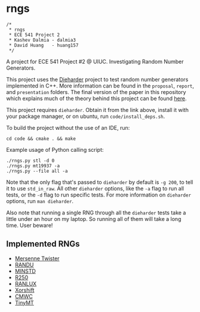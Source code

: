 rngs
====

    /*
     * rngs
     * ECE 541 Project 2
     * Kashev Dalmia - dalmia3
     * David Huang   - huang157
     */

A project for ECE 541 Project #2 @ UIUC. Investigating Random Number Generators.


This project uses the [Dieharder](https://www.phy.duke.edu/~rgb/General/dieharder.php) project to test random number generators implemented in C++. More information can be found in the `proposal`, `report`, and `presentation` folders. The final version of the paper in this repository which explains much of the theory behind this project can be found [here](https://github.com/kashev/rngs/raw/master/report/report.pdf).


This project requires `dieharder`. Obtain it from the link above, install it with your package manager, or on ubuntu, run `code/install_deps.sh`.

To build the project without the use of an IDE, run:

    cd code && cmake . && make

Example usage of Python calling script:

    ./rngs.py stl -d 0
    ./rngs.py mt19937 -a
    ./rngs.py --file all -a

Note that the only flag that's passed to `dieharder` by default is `-g 200`, to tell it to use `std_in_raw`. All other `dieharder` options, like the `-a` flag to run all tests, or the `-d` flag to run specific tests. For more information on `dieharder` options, run `man dieharder`.

Also note that running a single RNG through all the `dieharder` tests take a little under an hour on my laptop. So running all of them will take a long time. User beware!

## Implemented RNGs
- [Mersenne Twister](http://en.wikipedia.org/wiki/Mersenne_twister)
- [RANDU](http://en.wikipedia.org/wiki/RANDU)
- [MINSTD](http://en.wikipedia.org/wiki/Lehmer_random_number_generator#Parameters_in_common_use)
- [R250](http://fossies.org/dox/gsl-1.16/r250_8c_source.html)
- [RANLUX](https://github.com/LuaDist/gsl/blob/master/rng/ranlux.c)
- [Xorshift](http://en.wikipedia.org/wiki/Xorshift)
- [CMWC](http://en.wikipedia.org/wiki/Multiply-with-carry#Implementation)
- [TinyMT](http://www.math.sci.hiroshima-u.ac.jp/~m-mat/MT/TINYMT/index.html)
